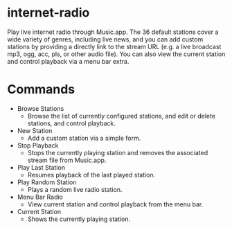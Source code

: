# internet-radio

Play live internet radio through Music.app. The 36 default stations cover a wide variety of genres, including live news, and you can add custom stations by providing a directly link to the stream URL (e.g. a live broadcast mp3, ogg, acc, pls, or other audio file). You can also view the current station and control playback via a menu bar extra.

# Commands
- Browse Stations
    - Browse the list of currently configured stations, and edit or delete stations, and control playback.
- New Station
    - Add a custom station via a simple form.
- Stop Playback
    - Stops the currently playing station and removes the associated stream file from Music.app.
- Play Last Station
    - Resumes playback of the last played station.
- Play Random Station
    - Plays a random live radio station.
- Menu Bar Radio
    - View current station and control playback from the menu bar.
- Current Station
    - Shows the currently playing station.